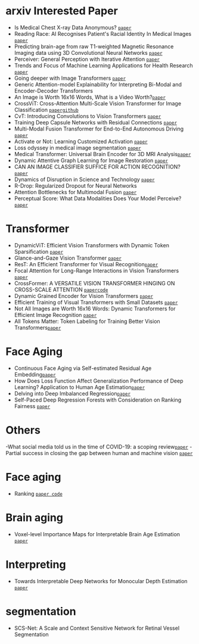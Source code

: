 # arxiv Interested Paper
- Is Medical Chest X-ray Data Anonymous? [`paper`](https://arxiv.org/pdf/2103.08562.pdf)
- Reading Race: AI Recognises Patient's Racial Identity In Medical Images [`paper`](https://arxiv.org/pdf/2107.10356.pdf)
- Predicting brain-age from raw T1-weighted Magnetic Resonance Imaging data using 3D Convolutional Neural Networks [`paper`](https://arxiv.org/pdf/2103.11695.pdf)
- Perceiver: General Perception with Iterative Attention [`paper`](https://arxiv.org/pdf/2103.03206.pdf)
- Trends and Focus of Machine Learning Applications for Health Research [`paper`](https://jamanetwork.com/journals/jamanetworkopen/article-abstract/2753523)
- Going deeper with Image Transformers [`paper`](https://arxiv.org/pdf/2103.17239.pdf)
- Generic Attention-model Explainability for Interpreting Bi-Modal and Encoder-Decoder Transformers
- An Image is Worth 16x16 Words, What is a Video Worth?[`paper`](https://arxiv.org/pdf/2103.13915.pdf)
- CrossViT: Cross-Attention Multi-Scale Vision Transformer for Image Classification [`paper`](https://arxiv.org/pdf/2103.14899.pdf)[`github`](https://github.com/rishikksh20/CrossViT-pytorch)
- CvT: Introducing Convolutions to Vision Transformers [`paper`](https://arxiv.org/pdf/2103.15808.pdf)
- Training Deep Capsule Networks with Residual Connections [`paper`](https://arxiv.org/pdf/2104.07393.pdf)
- Multi-Modal Fusion Transformer for End-to-End Autonomous Driving [`paper`](https://arxiv.org/pdf/2104.09224.pdf)
- Activate or Not: Learning Customized Activation [`paper`](https://arxiv.org/pdf/2009.04759.pdf)
- Loss odyssey in medical image segmentation [`paper`](https://www.sciencedirect.com/science/article/pii/S1361841521000815)
- Medical Transformer: Universal Brain Encoder for 3D MRI Analysis[`paper`](https://arxiv.org/pdf/2104.13633.pdf)
- Dynamic Attentive Graph Learning for Image Restoration [`paper`](https://openaccess.thecvf.com/content/ICCV2021/papers/Mou_Dynamic_Attentive_Graph_Learning_for_Image_Restoration_ICCV_2021_paper.pdf)
- CAN AN IMAGE CLASSIFIER SUFFICE FOR ACTION RECOGNITION? [`paper`](https://openreview.net/pdf?id=qhkFX-HLuHV)
- Dynamics of Disruption in Science and Technology [`paper`](https://arxiv.org/pdf/2106.11184v1.pdf)
- R-Drop: Regularized Dropout for Neural Networks
- Attention Bottlenecks for Multimodal Fusion [`paper`](https://arxiv.org/pdf/2107.00135.pdf)
- Perceptual Score: What Data Modalities Does Your Model Perceive?[`paper`](https://papers.nips.cc/paper/2021/file/b51a15f382ac914391a58850ab343b00-Paper.pdf)

# Transformer
- DynamicViT: Efficient Vision Transformers with Dynamic Token Sparsification [`paper`](https://papers.nips.cc/paper/2021/file/747d3443e319a22747fbb873e8b2f9f2-Paper.pdf)
- Glance-and-Gaze Vision Transformer [`paper`](https://papers.nips.cc/paper/2021/file/6c524f9d5d7027454a783c841250ba71-Paper.pdf)
- ResT: An Efficient Transformer for Visual Recognition[`paper`](https://papers.nips.cc/paper/2021/file/82c2559140b95ccda9c6ca4a8b981f1e-Paper.pdf)
- Focal Attention for Long-Range Interactions in Vision Transformers [`paper`](https://papers.nips.cc/paper/2021/file/fc1a36821b02abbd2503fd949bfc9131-Paper.pdf)
- CrossFormer: A VERSATILE VISION TRANSFORMER HINGING ON CROSS-SCALE ATTENTION [`paper`](https://arxiv.org/pdf/2108.00154.pdf?ref=https://githubhelp.com)[`code`](https://github.com/cheerss/CrossFormer)
- Dynamic Grained Encoder for Vision Transformers [`paper`](https://openreview.net/pdf?id=gnAIV-EKw2)
- Efficient Training of Visual Transformers with Small Datasets [`paper`](https://openreview.net/pdf?id=SCN8UaetXx)
- Not All Images are Worth 16x16 Words: Dynamic Transformers for Efficient Image Recognition [`paper`](https://papers.nips.cc/paper/2021/file/64517d8435994992e682b3e4aa0a0661-Paper.pdf)
- All Tokens Matter: Token Labeling for Training Better Vision Transformers[`paper`](https://papers.nips.cc/paper/2021/file/9a49a25d845a483fae4be7e341368e36-Paper.pdf)

# Face Aging
- Continuous Face Aging via Self-estimated Residual Age Embedding[`paper`](https://arxiv.org/pdf/2105.00020.pdf)
- How Does Loss Function Affect Generalization Performance of Deep Learning? Application to Human Age Estimation[`paper`](http://proceedings.mlr.press/v139/akbari21a/akbari21a.pdf)
- Delving into Deep Imbalanced Regression[`paper`](http://proceedings.mlr.press/v139/yang21m/yang21m.pdf)
- Self-Paced Deep Regression Forests with Consideration on Ranking Fairness [`paper`](https://arxiv.org/pdf/2112.06455.pdf)

# Others
-What social media told us in the time of COVID-19: a scoping review[`paper`](https://www.thelancet.com/action/showPdf?pii=S2589-7500%2820%2930315-0)
-Partial success in closing the gap between human and machine vision [`paper`](https://openreview.net/pdf?id=QkljT4mrfs)

# Face aging
- Ranking [`paper code`](https://paperswithcode.com/paper/consistent-rank-logits-for-ordinal-regression)

# Brain aging
- Voxel-level Importance Maps for Interpretable Brain Age Estimation [`paper`](https://arxiv.org/pdf/2108.05388.pdf)

# Interpreting
- Towards Interpretable Deep Networks for Monocular Depth Estimation [`paper`](https://arxiv.org/pdf/2108.05312v1.pdf)

# segmentation
- SCS-Net: A Scale and Context Sensitive Network for Retinal Vessel Segmentation
